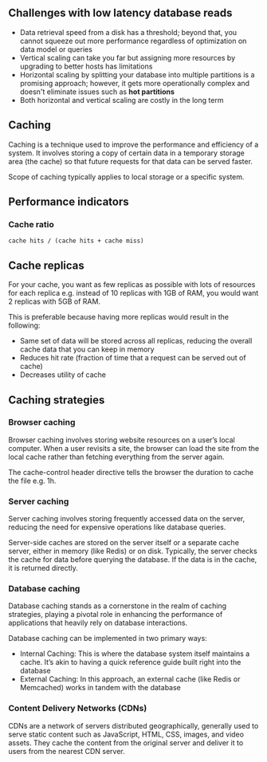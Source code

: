 ## Challenges with low latency database reads

- Data retrieval speed from a disk has a threshold; beyond that, you cannot squeeze out more performance regardless of optimization on data model or queries
- Vertical scaling can take you far but assigning more resources by upgrading to better hosts has limitations
- Horizontal scaling by splitting your database into multiple partitions is a promising approach; however, it gets more operationally complex and doesn't eliminate issues such as **hot partitions**
- Both horizontal and vertical scaling are costly in the long term

## Caching

Caching is a technique used to improve the performance and efficiency of a system. It involves storing a copy of certain data in a temporary storage area (the cache) so that future requests for that data can be served faster.

Scope of caching typically applies to local storage or a specific system.

## Performance indicators

### Cache ratio

```
cache hits / (cache hits + cache miss)
```

## Cache replicas

For your cache, you want as few replicas as possible with lots of resources for each replica e.g. instead of 10 replicas with 1GB of RAM, you would want 2 replicas with 5GB of RAM.

This is preferable because having more replicas would result in the following:

- Same set of data will be stored across all replicas, reducing the overall cache data that you can keep in memory
- Reduces hit rate (fraction of time that a request can be served out of cache)
- Decreases utility of cache

## Caching strategies

### Browser caching

Browser caching involves storing website resources on a user’s local computer. When a user revisits a site, the browser can load the site from the local cache rather than fetching everything from the server again.

The cache-control header directive tells the browser the duration to cache the file e.g. 1h.

### Server caching

Server caching involves storing frequently accessed data on the server, reducing the need for expensive operations like database queries.

Server-side caches are stored on the server itself or a separate cache server, either in memory (like Redis) or on disk. Typically, the server checks the cache for data before querying the database. If the data is in the cache, it is returned directly.

### Database caching

Database caching stands as a cornerstone in the realm of caching strategies, playing a pivotal role in enhancing the performance of applications that heavily rely on database interactions.

Database caching can be implemented in two primary ways:

- Internal Caching: This is where the database system itself maintains a cache. It’s akin to having a quick reference guide built right into the database
- External Caching: In this approach, an external cache (like Redis or Memcached) works in tandem with the database

### Content Delivery Networks (CDNs)

CDNs are a network of servers distributed geographically, generally used to serve static content such as JavaScript, HTML, CSS, images, and video assets. They cache the content from the original server and deliver it to users from the nearest CDN server.
